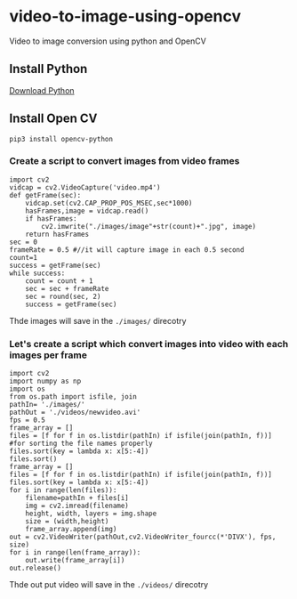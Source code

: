 # video-to-image-using-opencv
Video to image conversion using python and OpenCV
## Install Python 
[Download Python](https://www.python.org/downloads/)

## Install Open CV
``pip3 install opencv-python``

### Create a script to convert images from video frames

```
import cv2
vidcap = cv2.VideoCapture('video.mp4')
def getFrame(sec):
    vidcap.set(cv2.CAP_PROP_POS_MSEC,sec*1000)
    hasFrames,image = vidcap.read()
    if hasFrames:
        cv2.imwrite("./images/image"+str(count)+".jpg", image)
    return hasFrames
sec = 0
frameRate = 0.5 #//it will capture image in each 0.5 second
count=1
success = getFrame(sec)
while success:
    count = count + 1
    sec = sec + frameRate
    sec = round(sec, 2)
    success = getFrame(sec)
```
Thde images will save in the ``./images/`` direcotry


### Let's create a script which convert images into video with each images per frame

```
import cv2
import numpy as np
import os
from os.path import isfile, join
pathIn= './images/'
pathOut = './videos/newvideo.avi'
fps = 0.5
frame_array = []
files = [f for f in os.listdir(pathIn) if isfile(join(pathIn, f))]
#for sorting the file names properly
files.sort(key = lambda x: x[5:-4])
files.sort()
frame_array = []
files = [f for f in os.listdir(pathIn) if isfile(join(pathIn, f))]
files.sort(key = lambda x: x[5:-4])
for i in range(len(files)):
    filename=pathIn + files[i]
    img = cv2.imread(filename)
    height, width, layers = img.shape
    size = (width,height)
    frame_array.append(img)
out = cv2.VideoWriter(pathOut,cv2.VideoWriter_fourcc(*'DIVX'), fps, size)
for i in range(len(frame_array)):
    out.write(frame_array[i])
out.release()
```
Thde out put video will save in the ``./videos/`` direcotry


